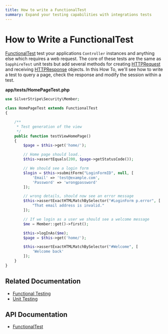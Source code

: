 ```yaml
---
title: How to write a FunctionalTest
summary: Expand your testing capabilities with integrations tests
---
```


# How to Write a FunctionalTest

[FunctionalTest](api:SilverStripe\Dev\FunctionalTest) test your applications `Controller` instances and anything else which requires a web request. The 
core of these tests are the same as `SapphireTest` unit tests but add several methods for creating [HTTPRequest](api:SilverStripe\Control\HTTPRequest)
and receiving [HTTPResponse](api:SilverStripe\Control\HTTPResponse) objects. In this How To, we'll see how to write a test to query a page, check the
response and modify the session within a test.

**app/tests/HomePageTest.php**


```php
use SilverStripe\Security\Member;

class HomePageTest extends FunctionalTest 
{

    /**
     * Test generation of the view
     */
    public function testViewHomePage() 
    {
        $page = $this->get('home/');

        // Home page should load..
        $this->assertEquals(200, $page->getStatusCode());

        // We should see a login form
        $login = $this->submitForm("LoginFormID", null, [
            'Email' => 'test@example.com',
            'Password' => 'wrongpassword'
        ]);

        // wrong details, should now see an error message
        $this->assertExactHTMLMatchBySelector("#LoginForm p.error", [
            "That email address is invalid."
        ]);

        // If we login as a user we should see a welcome message
        $me = Member::get()->first();

        $this->logInAs($me);
        $page = $this->get('home/');

        $this->assertExactHTMLMatchBySelector("#Welcome", [
            'Welcome back'
        ]);
    }
}
```

## Related Documentation

* [Functional Testing](../functional_testing)
* [Unit Testing](../unit_testing)

## API Documentation

* [FunctionalTest](api:SilverStripe\Dev\FunctionalTest)
